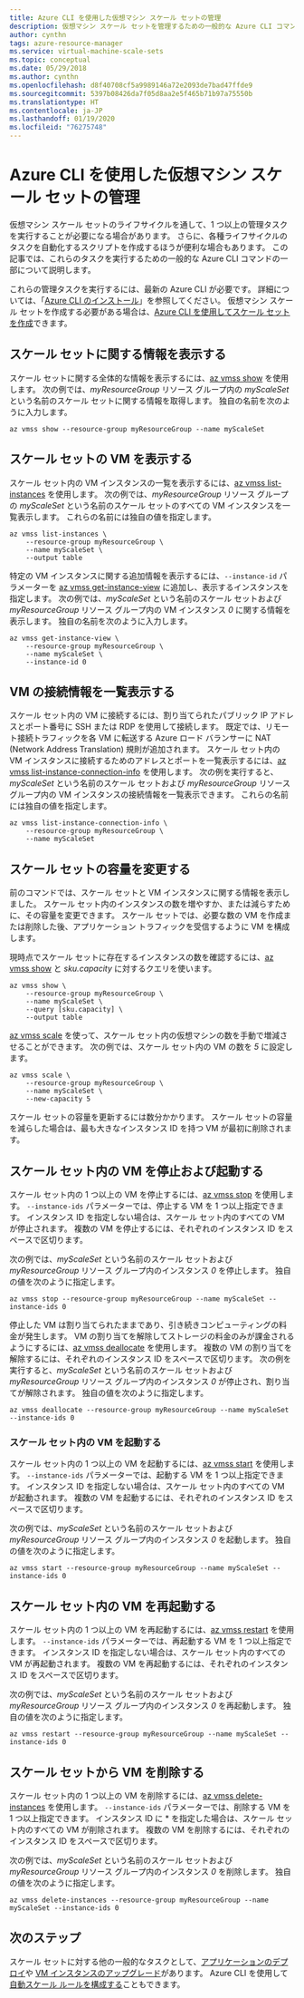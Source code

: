 ```yaml
---
title: Azure CLI を使用した仮想マシン スケール セットの管理
description: 仮想マシン スケール セットを管理するための一般的な Azure CLI コマンド (インスタンスの起動と停止、スケール セット容量の変更の方法など)。
author: cynthn
tags: azure-resource-manager
ms.service: virtual-machine-scale-sets
ms.topic: conceptual
ms.date: 05/29/2018
ms.author: cynthn
ms.openlocfilehash: d8f40708cf5a9989146a72e2093de7bad47ffde9
ms.sourcegitcommit: 5397b08426da7f05d8aa2e5f465b71b97a75550b
ms.translationtype: HT
ms.contentlocale: ja-JP
ms.lasthandoff: 01/19/2020
ms.locfileid: "76275748"
---
```

# <a name="manage-a-virtual-machine-scale-set-with-the-azure-cli"></a>Azure CLI を使用した仮想マシン スケール セットの管理
仮想マシン スケール セットのライフサイクルを通して、1 つ以上の管理タスクを実行することが必要になる場合があります。 さらに、各種ライフサイクルのタスクを自動化するスクリプトを作成するほうが便利な場合もあります。 この記事では、これらのタスクを実行するための一般的な Azure CLI コマンドの一部について説明します。

これらの管理タスクを実行するには、最新の Azure CLI が必要です。 詳細については、「[Azure CLI のインストール](/cli/azure/install-azure-cli)」を参照してください。 仮想マシン スケール セットを作成する必要がある場合は、[Azure CLI を使用してスケール セットを作成](quick-create-cli.md)できます。


## <a name="view-information-about-a-scale-set"></a>スケール セットに関する情報を表示する
スケール セットに関する全体的な情報を表示するには、[az vmss show](/cli/azure/vmss) を使用します。 次の例では、*myResourceGroup* リソース グループ内の *myScaleSet* という名前のスケール セットに関する情報を取得します。 独自の名前を次のように入力します。

```azurecli
az vmss show --resource-group myResourceGroup --name myScaleSet
```


## <a name="view-vms-in-a-scale-set"></a>スケール セットの VM を表示する
スケール セット内の VM インスタンスの一覧を表示するには、[az vmss list-instances](/cli/azure/vmss) を使用します。 次の例では、*myResourceGroup* リソース グループの *myScaleSet* という名前のスケール セットのすべての VM インスタンスを一覧表示します。 これらの名前には独自の値を指定します。

```azurecli
az vmss list-instances \
    --resource-group myResourceGroup \
    --name myScaleSet \
    --output table
```

特定の VM インスタンスに関する追加情報を表示するには、`--instance-id` パラメーターを [az vmss get-instance-view](/cli/azure/vmss) に追加し、表示するインスタンスを指定します。 次の例では、*myScaleSet* という名前のスケール セットおよび *myResourceGroup* リソース グループ内の VM インスタンス *0* に関する情報を表示します。 独自の名前を次のように入力します。

```azurecli
az vmss get-instance-view \
    --resource-group myResourceGroup \
    --name myScaleSet \
    --instance-id 0
```


## <a name="list-connection-information-for-vms"></a>VM の接続情報を一覧表示する
スケール セット内の VM に接続するには、割り当てられたパブリック IP アドレスとポート番号に SSH または RDP を使用して接続します。 既定では、リモート接続トラフィックを各 VM に転送する Azure ロード バランサーに NAT (Network Address Translation) 規則が追加されます。 スケール セット内の VM インスタンスに接続するためのアドレスとポートを一覧表示するには、[az vmss list-instance-connection-info](/cli/azure/vmss) を使用します。 次の例を実行すると、*myScaleSet* という名前のスケール セットおよび *myResourceGroup* リソース グループ内の VM インスタンスの接続情報を一覧表示できます。 これらの名前には独自の値を指定します。

```azurecli
az vmss list-instance-connection-info \
    --resource-group myResourceGroup \
    --name myScaleSet
```


## <a name="change-the-capacity-of-a-scale-set"></a>スケール セットの容量を変更する
前のコマンドでは、スケール セットと VM インスタンスに関する情報を表示しました。 スケール セット内のインスタンスの数を増やすか、または減らすために、その容量を変更できます。 スケール セットでは、必要な数の VM を作成または削除した後、アプリケーション トラフィックを受信するように VM を構成します。

現時点でスケール セットに存在するインスタンスの数を確認するには、[az vmss show](/cli/azure/vmss) と *sku.capacity* に対するクエリを使います。

```azurecli
az vmss show \
    --resource-group myResourceGroup \
    --name myScaleSet \
    --query [sku.capacity] \
    --output table
```

[az vmss scale](/cli/azure/vmss) を使って、スケール セット内の仮想マシンの数を手動で増減させることができます。 次の例では、スケール セット内の VM の数を *5* に設定します。

```azurecli
az vmss scale \
    --resource-group myResourceGroup \
    --name myScaleSet \
    --new-capacity 5
```

スケール セットの容量を更新するには数分かかります。 スケール セットの容量を減らした場合は、最も大きなインスタンス ID を持つ VM が最初に削除されます。


## <a name="stop-and-start-vms-in-a-scale-set"></a>スケール セット内の VM を停止および起動する
スケール セット内の 1 つ以上の VM を停止するには、[az vmss stop](/cli/azure/vmss#az-vmss-stop) を使用します。 `--instance-ids` パラメーターでは、停止する VM を 1 つ以上指定できます。 インスタンス ID を指定しない場合は、スケール セット内のすべての VM が停止されます。 複数の VM を停止するには、それぞれのインスタンス ID をスペースで区切ります。

次の例では、*myScaleSet* という名前のスケール セットおよび *myResourceGroup* リソース グループ内のインスタンス *0* を停止します。 独自の値を次のように指定します。

```azurecli
az vmss stop --resource-group myResourceGroup --name myScaleSet --instance-ids 0
```

停止した VM は割り当てられたままであり、引き続きコンピューティングの料金が発生します。 VM の割り当てを解除してストレージの料金のみが課金されるようにするには、[az vmss deallocate](/cli/azure/vmss) を使用します。 複数の VM の割り当てを解除するには、それぞれのインスタンス ID をスペースで区切ります。 次の例を実行すると、*myScaleSet* という名前のスケール セットおよび *myResourceGroup* リソース グループ内のインスタンス *0* が停止され、割り当てが解除されます。 独自の値を次のように指定します。

```azurecli
az vmss deallocate --resource-group myResourceGroup --name myScaleSet --instance-ids 0
```


### <a name="start-vms-in-a-scale-set"></a>スケール セット内の VM を起動する
スケール セット内の 1 つ以上の VM を起動するには、[az vmss start](/cli/azure/vmss) を使用します。 `--instance-ids` パラメーターでは、起動する VM を 1 つ以上指定できます。 インスタンス ID を指定しない場合は、スケール セット内のすべての VM が起動されます。 複数の VM を起動するには、それぞれのインスタンス ID をスペースで区切ります。

次の例では、*myScaleSet* という名前のスケール セットおよび *myResourceGroup* リソース グループ内のインスタンス *0* を起動します。 独自の値を次のように指定します。

```azurecli
az vmss start --resource-group myResourceGroup --name myScaleSet --instance-ids 0
```


## <a name="restart-vms-in-a-scale-set"></a>スケール セット内の VM を再起動する
スケール セット内の 1 つ以上の VM を再起動するには、[az vmss restart](/cli/azure/vmss) を使用します。 `--instance-ids` パラメーターでは、再起動する VM を 1 つ以上指定できます。 インスタンス ID を指定しない場合は、スケール セット内のすべての VM が再起動されます。 複数の VM を再起動するには、それぞれのインスタンス ID をスペースで区切ります。

次の例では、*myScaleSet* という名前のスケール セットおよび *myResourceGroup* リソース グループ内のインスタンス *0* を再起動します。 独自の値を次のように指定します。

```azurecli
az vmss restart --resource-group myResourceGroup --name myScaleSet --instance-ids 0
```


## <a name="remove-vms-from-a-scale-set"></a>スケール セットから VM を削除する
スケール セット内の 1 つ以上の VM を削除するには、[az vmss delete-instances](/cli/azure/vmss) を使用します。 `--instance-ids` パラメーターでは、削除する VM を 1 つ以上指定できます。 インスタンス ID に * を指定した場合は、スケール セット内のすべての VM が削除されます。 複数の VM を削除するには、それぞれのインスタンス ID をスペースで区切ります。

次の例では、*myScaleSet* という名前のスケール セットおよび *myResourceGroup* リソース グループ内のインスタンス *0* を削除します。 独自の値を次のように指定します。

```azurecli
az vmss delete-instances --resource-group myResourceGroup --name myScaleSet --instance-ids 0
```


## <a name="next-steps"></a>次のステップ
スケール セットに対する他の一般的なタスクとして、[アプリケーションのデプロイ](virtual-machine-scale-sets-deploy-app.md)や [VM インスタンスのアップグレード](virtual-machine-scale-sets-upgrade-scale-set.md)があります。 Azure CLI を使用して[自動スケール ルールを構成する](virtual-machine-scale-sets-autoscale-overview.md)こともできます。
